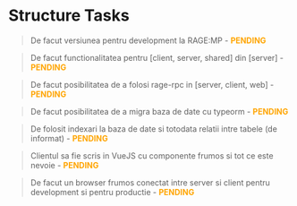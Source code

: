 # Structure Tasks

> De facut versiunea pentru development la RAGE:MP - **<span style="color: orange;">PENDING</span>**

> De facut functionalitatea pentru [client, server, shared] din [server] - **<span style="color: orange;">PENDING</span>**

> De facut posibilitatea de a folosi rage-rpc in [server, client, web] - **<span style="color: orange;">PENDING</span>**

> De facut posibilitatea de a migra baza de date cu typeorm - **<span style="color: orange;">PENDING</span>**

> De folosit indexari la baza de date si totodata relatii intre tabele (de informat) - **<span style="color: orange;">PENDING</span>**

> Clientul sa fie scris in VueJS cu componente frumos si tot ce este nevoie - **<span style="color: orange;">PENDING</span>**

> De facut un browser frumos conectat intre server si client pentru development si pentru productie - **<span style="color: orange;">PENDING</span>**
